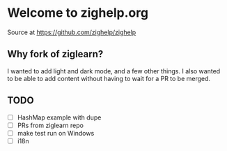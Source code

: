 # Welcome to zighelp.org

Source at https://github.com/zighelp/zighelp

## Why fork of ziglearn?

I wanted to add light and dark mode, and a few other things. I also wanted to be able to add content without having to wait for a PR to be merged.

## TODO

- [ ] HashMap example with dupe
- [ ] PRs from ziglearn repo
- [ ] make test run on Windows
- [ ] i18n
